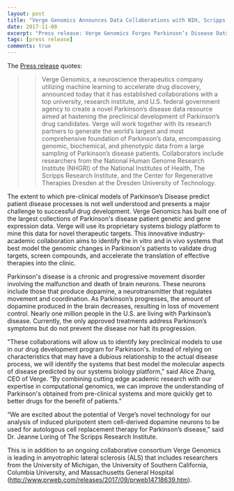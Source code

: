 ```yaml
---
layout: post
title: "Verge Genomics Announces Data Collaborations with NIH, Scripps, and Dresden University of Technology"
date: 2017-11-08
excerpt: "Press release: Verge Genomics Forges Parkinson’s Disease Data Collaborations with the NIH, Scripps, and Dresden University of Technology to Accelerate Preclinical Drug Development."
tags: [press release]
comments: true
---
```


The [Press release](http://www.prweb.com/releases/2017/11/prweb14902038.htm) quotes:

>> Verge Genomics, a neuroscience therapeutics company utilizing machine learning to accelerate drug discovery, announced today that it has established collaborations with a top university, research institute, and U.S. federal government agency to create a novel Parkinson’s disease data resource aimed at hastening the preclinical development of Parkinson’s drug candidates. Verge will work together with its research partners to generate the world’s largest and most comprehensive foundation of Parkinson’s data, encompassing genomic, biochemical, and phenotypic data from a large sampling of Parkinson’s disease patients. Collaborators include researchers from the National Human Genome Research Institute (NHGRI) of the National Institutes of Health, The Scripps Research Institute, and the Center for Regenerative Therapies Dresden at the Dresden University of Technology.
>>
The extent to which pre-clinical models of Parkinson’s Disease predict patient disease processes is not well understood and presents a major challenge to successful drug development. Verge Genomics has built one of the largest collections of Parkinson's disease patient genetic and gene expression data. Verge will use its proprietary systems biology platform to mine this data for novel therapeutic targets. This innovative industry-academic collaboration aims to identify the in vitro and in vivo systems that best model the genomic changes in Parkinson's patients to validate drug targets, screen compounds, and accelerate the translation of effective therapies into the clinic.
>>
Parkinson's disease is a chronic and progressive movement disorder involving the malfunction and death of brain neurons. These neurons include those that produce dopamine, a neurotransmitter that regulates movement and coordination. As Parkinson’s progresses, the amount of dopamine produced in the brain decreases, resulting in loss of movement control. Nearly one million people in the U.S. are living with Parkinson’s disease. Currently, the only approved treatments address Parkinson’s symptoms but do not prevent the disease nor halt its progression.
>>
"These collaborations will allow us to identify key preclinical models to use in our drug development program for Parkinson's. Instead of relying on characteristics that may have a dubious relationship to the actual disease process, we will identify the systems that best model the molecular aspects of disease predicted by our systems biology platform," said Alice Zhang, CEO of Verge. “By combining cutting edge academic research with our expertise in computational genomics, we can improve the understanding of Parkinson's obtained from pre-clinical systems and more quickly get to better drugs for the benefit of patients.”
>>
“We are excited about the potential of Verge’s novel technology for our analysis of induced pluripotent stem cell-derived dopamine neurons to be used for autologous cell replacement therapy for Parkinson’s disease,” said Dr. Jeanne Loring of The Scripps Research Institute.
>>
This is in addition to an ongoing collaborative consortium Verge Genomics is leading in amyotrophic lateral sclerosis (ALS) that includes researchers from the University of Michigan, the University of Southern California, Columbia University, and Massachusetts General Hospital (http://www.prweb.com/releases/2017/09/prweb14718639.htm).






